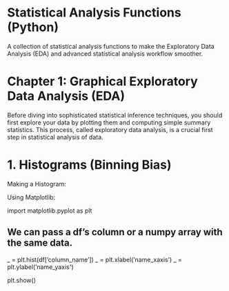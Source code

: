 # Statistical Analysis Functions (Python)
A collection of statistical analysis functions to make the Exploratory Data Analysis (EDA) and advanced statistical analysis workflow smoother.

# Chapter 1: Graphical Exploratory Data Analysis (EDA)

Before diving into sophisticated statistical inference techniques, you should first explore your data by plotting them and computing simple summary statistics. This process, called exploratory data analysis, is a crucial first step in statistical analysis of data.

# 1. Histograms (Binning Bias)

Making a Histogram:

Using Matplotlib:

import matplotlib.pyplot as plt

## We can pass a df’s column or a numpy array with the same data.

_ = plt.hist(df[‘column_name’])
_ = plt.xlabel(’name_xaxis’)
_ = plt.ylabel(’name_yaxis')

plt.show()
